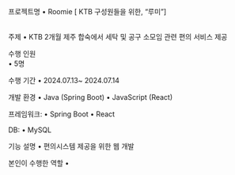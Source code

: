 프로젝트명 
	•	Roomie [ KTB 구성원들을 위한, “루미”]
 <br/>
 <br/>

주제
	•	KTB 2개월 제주 합숙에서 세탁 및 공구 소모임 관련 편의 서비스 제공

수행 인원 	
	•	5명

수행 기간
	•	 2024.07.13~ 2024.07.14

개발 환경 
	•	Java (Spring Boot)
	•	JavaScript (React)

프레임워크:
	•	Spring Boot
	•	React

DB:
	•	MySQL

기능 설명
 	•	편의시스템 제공을 위한 웹 개발

본인이 수행한 역할
	•	

 
